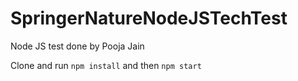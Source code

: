 # SpringerNatureNodeJSTechTest
Node JS test done by Pooja Jain


Clone and run `npm install` and then `npm start`
